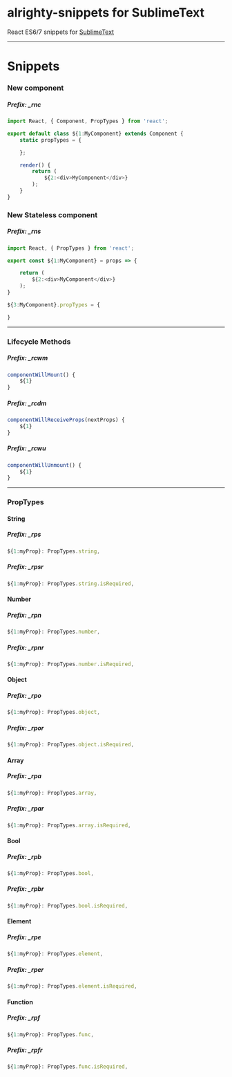 # alrighty-snippets for SublimeText

React ES6/7 snippets for [SublimeText](http://sublimetext.com)

---

# Snippets

### New component

##### Prefix: _rnc

```js
import React, { Component, PropTypes } from 'react';

export default class ${1:MyComponent} extends Component {
	static propTypes = {

	};

	render() {
		return (
			${2:<div>MyComponent</div>}
		);
	}
}
```

### New Stateless component

##### Prefix: _rns

```js
import React, { PropTypes } from 'react';

export const ${1:MyComponent} = props => {

	return (
		${2:<div>MyComponent</div>}
	);
}

${3:MyComponent}.propTypes = {

}
```
---

### Lifecycle Methods
##### Prefix: _rcwm

```js
componentWillMount() {
	${1}
}
```

##### Prefix: _rcdm

```js
componentWillReceiveProps(nextProps) {
	${1}
}
```

##### Prefix: _rcwu

```js
componentWillUnmount() {
	${1}
}
```
---

### PropTypes

#### String

##### Prefix: _rps

```js
${1:myProp}: PropTypes.string,
```

##### Prefix: _rpsr

```js
${1:myProp}: PropTypes.string.isRequired,
```

#### Number

##### Prefix: _rpn

```js
${1:myProp}: PropTypes.number,
```

##### Prefix: _rpnr

```js
${1:myProp}: PropTypes.number.isRequired,
```

#### Object

##### Prefix: _rpo

```js
${1:myProp}: PropTypes.object,
```

##### Prefix: _rpor

```js
${1:myProp}: PropTypes.object.isRequired,
```

#### Array

##### Prefix: _rpa

```js
${1:myProp}: PropTypes.array,
```

##### Prefix: _rpar

```js
${1:myProp}: PropTypes.array.isRequired,
```

#### Bool

##### Prefix: _rpb

```js
${1:myProp}: PropTypes.bool,
```

##### Prefix: _rpbr

```js
${1:myProp}: PropTypes.bool.isRequired,
```

#### Element

##### Prefix: _rpe

```js
${1:myProp}: PropTypes.element,
```

##### Prefix: _rper

```js
${1:myProp}: PropTypes.element.isRequired,
```

#### Function

##### Prefix: _rpf
```js
${1:myProp}: PropTypes.func,
```

##### Prefix: _rpfr
```js
${1:myProp}: PropTypes.func.isRequired,
```
